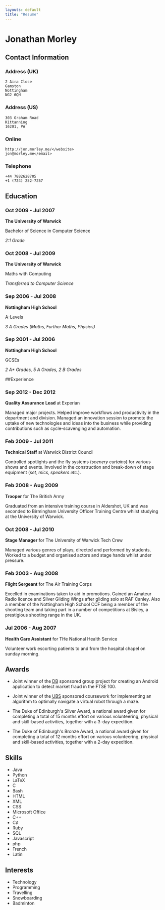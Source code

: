 ```yaml
---
layouts: default
title: "Resume"
---
```


# Jonathan Morley

## Contact Information
### Address (UK)

	2 Aira Close
	Gamston
	Nottingham
	NG2 6QH

### Address (US)
	303 Graham Road
	Kittanning
	16201, PA

### Online
	http://jon.morley.me/</website>
	jon@morley.me</email>
	
### Telephone
	+44 7882628705
	+1 (724) 252-7257
	
## Education
	
### Oct 2009 - Jul 2007

**The University of Warwick**

Bachelor of Science in Computer Science

_2:1 Grade_

### Oct 2008 - Jul 2009

**The University of Warwick**

Maths with Computing

_Transferred to Computer Science_

### Sep 2006 - Jul 2008

**Nottingham High School**

A-Levels

_3 A Grades (Maths, Further Maths, Physics)_

### Sep 2001 - Jul 2006

**Nottingham High School**

GCSEs

_2 A* Grades, 5 A Grades, 2 B Grades_

##Experience

### Sep 2012 - Dec 2012

**Quality Assurance Lead** at Experian

Managed major projects. Helped improve workflows and productivity in the department and division. Managed an innovation session to promote the uptake of new technologies and ideas into the business while providing contributions such as cycle-scavenging and automation.

### Feb 2009 - Jul 2011

**Technical Staff** at Warwick District Council

Controlled spotlights and the fly systems (<i>scenery curtains</i>) for various shows and events. Involved in the construction and break-down of stage equipment (<i>set, mics, speakers etc.</i>).

### Feb 2008 - Aug 2009

**Trooper** for The British Army

Graduated from an intensive training course in Aldershot, UK and was seconded to Birmingham University Officer Training Centre whilst studying at the University of Warwick.

### Oct 2008 - Jul 2010

**Stage Manager** for The University of Warwick Tech Crew

Managed various genres of plays, directed and performed by students. Worked to a budget and organised actors and stage hands whilst under pressure.

### Feb 2003 - Aug 2008

**Flight Sergeant** for The Air Training Corps

Excelled in examinations taken to aid in promotions. Gained an Amateur Radio licence and Silver Gliding Wings after gliding solo at RAF Canley. Also a member of the Nottingham High School CCF being a member of the shooting team and taking part in a number of competitions at Bisley, a prestigious shooting range in the UK.

### Jul 2006 - Aug 2007

**Health Care Assistant** for THe National Health Service

Volunteer work escorting patients to and from the hospital chapel on sunday morning.

## Awards

* Joint winner of the <abbr title="Deutsche Bank">DB</abbr> sponsored group project for creating an Android application to detect market fraud in the FTSE 100.

* Joint winner of the <abbr title="Union Bank of Switzerland">UBS</abbr> sponsored coursework for implementing an algorithm to optimally navigate a virtual robot through a maze.

* The Duke of Edinburgh's Silver Award, a national award given for completing a total of 15 months effort on various volunteering, physical and skill-based activities, together with a 3-day expedition.

* The Duke of Edinburgh's Bronze Award, a national award given for completing a total of 12 months effort on various volunteering, physical and skill-based activities, together with a 2-day expedition.


## Skills

* Java
* Python
* LaTeX
* C
* Bash
* HTML
* XML
* CSS
* Microsoft Office
* C++
* C♯
* Ruby
* SQL
* Javascript
* php
* French
* Latin

## Interests

* Technology
* Programming
* Travelling
* Snowboarding
* Badminton